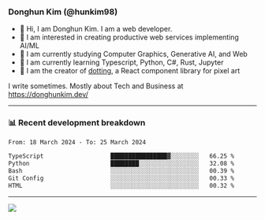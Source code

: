 ### Donghun Kim (@hunkim98)

- 👋 Hi, I am Donghun Kim. I am a web developer. 
- 🤔 I am interested in creating productive web services implementing AI/ML
- 🔭 I am currently studying Computer Graphics, Generative AI, and Web 
- 🌱 I am currently learning Typescript, Python, C#, Rust, Jupyter
- 🎨 I am the creator of [dotting](https://github.com/hunkim98/dotting), a React component library for pixel art

I write sometimes. Mostly about Tech and Business at https://donghunkim.dev/

---
### 📊 Recent development breakdown
<!--START_SECTION:waka-->

```txt
From: 18 March 2024 - To: 25 March 2024

TypeScript                   ████████████████▓░░░░░░░░   66.25 %
Python                       ████████░░░░░░░░░░░░░░░░░   32.08 %
Bash                         ░░░░░░░░░░░░░░░░░░░░░░░░░   00.39 %
Git Config                   ░░░░░░░░░░░░░░░░░░░░░░░░░   00.33 %
HTML                         ░░░░░░░░░░░░░░░░░░░░░░░░░   00.32 %
```

<!--END_SECTION:waka-->
---

<!-- <div align='center'> -->
  <img align="center" src="https://github-readme-stats.vercel.app/api?username=hunkim98&theme=dark&show_icons=true"/>
<!-- </div> -->
<!--
**hunkim98/hunkim98** is a ✨ _special_ ✨ repository because its `README.md` (this file) appears on your GitHub profile.

Here are some ideas to get you started:

- 🔭 I’m currently working on ...
- 🌱 I’m currently learning ...
- 👯 I’m looking to collaborate on ...
- 🤔 I’m looking for help with ...
- 💬 Ask me about ...
- 📫 How to reach me: ...
- 😄 Pronouns: ...
- ⚡ Fun fact: ...
-->
